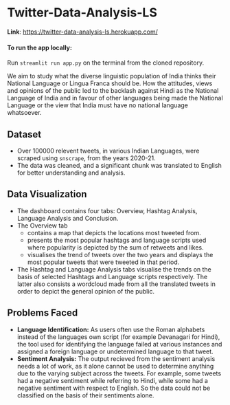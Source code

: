# Twitter-Data-Analysis-LS
**Link**: https://twitter-data-analysis-ls.herokuapp.com/
#### To run the app locally:
Run `streamlit run app.py` on the terminal from the cloned repository. 

We aim to study what the diverse linguistic population of India thinks their National Language or Lingua Franca should be. How the attitudes, views and opinions of the public led to the backlash against Hindi as the National Language of India and in favour of other languages being made the National Language or the view that India must have no national language whatsoever.

## Dataset
- Over 100000 relevent tweets, in various Indian Languages, were scraped using `snscrape`, from the years 2020-21.
- The data was cleaned, and a significant chunk was translated to English for better understanding and analysis.

## Data Visualization
- The dashboard contains four tabs: Overview, Hashtag Analysis, Language Analysis and Conclusion.
- The Overview tab 
  - contains a map that depicts the locations most tweeted from. 
  - presents the most popular hashtags and language scripts used where popularity is depicted by the sum of retweets and likes. 
  - visualises the trend of tweets over the two years and displays the most popular tweets that were tweeted in that period.
- The Hashtag and Language Analysis tabs visualise the trends on the basis of selected Hashtags and Language scripts respectively. The latter also consists a wordcloud made from all the translated tweets in order to depict the general opinion of the public.

## Problems Faced
- **Language Identification:** As users often use the Roman alphabets instead of the languages own script (for example Devanagari for Hindi), the tool used for identifying the language failed at various instances and assigned a foreign language or undetermined language to that tweet. 
- **Sentiment Analysis:** The output recieved from the sentiment analysis needs a lot of work, as it alone cannot be used to determine anything due to the varying subject across the tweets. For example, some tweets had a negative sentiment while referring to Hindi, while some had a negative sentiment with respect to English. So the data could not be classified on the basis of their sentiments alone.
